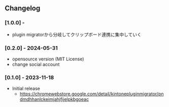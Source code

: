 ## Changelog

### [1.0.0] - 
- plugin migratorから分岐してクリップボード連携に集中していく

### [0.2.0] - 2024-05-31
- opensource version (MIT License)
- change social account

### [0.1.0] - 2023-11-18
- Initial release
    - https://chromewebstore.google.com/detail/kintonepluginmigrator/pndmdhhanlckeimjahjfijelpkbgoeac



